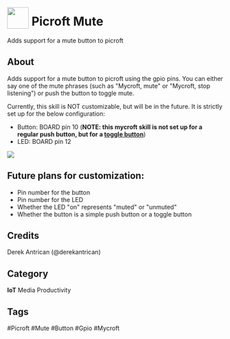 # <img src="https://raw.githack.com/FortAwesome/Font-Awesome/master/svgs/solid/microphone-slash.svg" card_color="#E69138" width="50" height="50" style="vertical-align:bottom"/> Picroft Mute
Adds support for a mute button to picroft

## About
Adds support for a mute button to picroft using the gpio pins. You can either say one of the mute phrases (such as "Mycroft, mute" or "Mycroft, stop listening") or push the button to toggle mute.

Currently, this skill is NOT customizable, but will be in the future. It is strictly set up for the below configuration:

- Button: BOARD pin 10 (**NOTE: this mycroft skill is not set up for a regular push button, but for a [toggle button](https://www.adafruit.com/product/1683)**)
- LED: BOARD pin 12

![](https://i.imgur.com/Nge0pfE.png)

## Future plans for customization:

- Pin number for the button
- Pin number for the LED
- Whether the LED "on" represents "muted" or "unmuted"
- Whether the button is a simple push button or a toggle button

## Credits
Derek Antrican (@derekantrican)

## Category
**IoT**
Media
Productivity

## Tags
#Picroft
#Mute
#Button
#Gpio
#Mycroft

